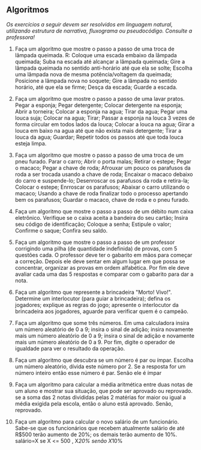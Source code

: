 ## Algoritmos

_Os exercícios a seguir devem ser resolvidos em linguagem natural, utilizando estrutura de narrativa, fluxograma ou pseudocódigo. Consulte a professora!_

1. Faça um algoritmo que mostre o passo a passo de uma troca de lâmpada queimada.
R: Coloque uma escada embaixo da lâmpada queimada; Suba na escada até alcançar a lâmpada queimada; Gire a lâmpada queimada no sentido anti-horário até que ela se solte; Escolha uma lâmpada nova de mesma potência/voltagem da queimada; Posicione a lâmpada nova no soquete; Gire a lâmpada no sentido horário, até que ela se firme; Desça da escada; Guarde a escada.

2. Faça um algoritmo que mostre o passo a passo de uma lavar pratos.
Pegar a esponja; Pegar detergente; Colocar detergente na esponja; Abrir a torneira; Colocar a esponja na agua; Tirar da agua; Pegar uma louca suja; Colocar na agua; Tirar; Passar a esponja na louca 3 vezes de forma circular em todos lados da louca; Colocar a louca na agua; Girar a louca em baixo na agua até que não exista mais detergente; Tirar a louca da agua; Guardar; Repetir todos os passos até que toda louca esteja limpa.

3. Faça um algoritmo que mostre o passo a passo de uma troca de um pneu furado.
Parar o carro; Abrir o porta malas; Retirar o estepe; Pegar o macaco; Pegar a chave de roda; Afrouxar um pouco os parafusos da roda a ser trocada usando a chave de roda; Encaixar o macaco debaixo do carro e suspende-lo; Desenroscar os parafusos da roda e retira-la; Colocar o estepe; Enrroscar os parafusos; Abaixar o carro utilizando o macaco; Usando a chave de roda finalizar todo o processo apertando bem os parafusos; Guardar o macaco, chave de roda e o pneu furado.

4. Faça um algoritmo que mostre o passo a passo de um débito num caixa eletrônico.
Verifique se o caixa aceita a bandeira do seu cartão; Insira seu código de identificação; Coloque a senha; Estipule o valor; Confirme o saque; Confira seu saldo.

5. Faça um algoritmo que mostre o passo a passo de um professor corrigindo uma pilha (de quantidade indefinida) de provas, com 5 questões cada.
O professor deve ter o gabarito em mãos para começar a correção. Depois ele deve sentar em algum lugar em que possa se concentrar, organizar as provas em ordem alfabética. Por fim ele deve avaliar cada uma das 5 respostas e comparar com o gabarito para dar a nota.

6. Faça um algoritmo que represente a brincadeira "Morto! Vivo!".
Determine um interlocutor (para guiar a brincadeira); defina os jogadores; explique as regras do jogo; apresente o interlocutor da brincadeira aos jogadores, aguarde para verificar quem é o campeão.

7. Faça um algoritmo que some três números.
Em uma calculadora insira um número aleatório de 0 a 9; insira o sinal de adição; insira novamente mais um número aleatório de 0 a 9; insira o sinal de adição e novamente mais um número aleatório de 0 a 9. Por fim, digite o operador de igualdade para ver o resultado da operação.

8. Faça um algoritmo que descubra se um número é par ou ímpar.
Escolha um número aleatório, dívida este número por 2. Se a resposta for um número inteiro então esse número é par. Senão ele é ímpar

9. Faça um algoritmo para calcular a média aritmética entre duas notas de um aluno e mostrar sua situação, que pode ser aprovado ou reprovado.
se a soma das 2 notas divididas pelas 2 matérias for maior ou igual a média exigida pela escola, então o aluno está aprovado. Senão, reprovado.

10. Faça um algoritmo para calcular o novo salário de um funcionário. Sabe-se que os funcionários que recebem atualmente salário de até R$500 terão aumento de 20%; os demais terão aumento de 10%.
salário=X se X <= 500 , X*20% senão X*10%
